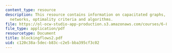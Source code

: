 ```yaml
---
content_type: resource
description: This resource contains information on capacitated graphs, costs in flow
  networks, optimality criteria and algorithms.
file: https://ol-ocw-studio-app-production.s3.amazonaws.com/courses/6-854j-advanced-algorithms-fall-2005/c120c38a5decb83cc2e5bba395cf3c02_blockingflows2.pdf
file_type: application/pdf
resourcetype: Document
title: blockingflows2.pdf
uid: c120c38a-5dec-b83c-c2e5-bba395cf3c02
---
```

